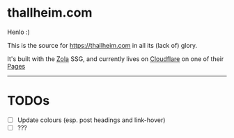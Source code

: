 # thallheim.com

Henlo :)

This is the source for https://thallheim.com in all its (lack of)
glory.

It's built with the [Zola](https://getzola.org) SSG, and currently
lives on [Cloudflare](https://cloudflare.com) on one of their
[Pages](https://developers.cloudflare.com/pages/)

---

# TODOs

- [ ] Update colours (esp. post headings and link-hover)
- [ ] ???
